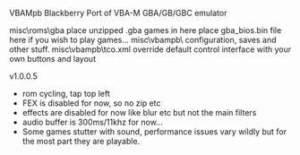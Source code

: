VBAMpb Blackberry Port of VBA-M GBA/GB/GBC emulator

misc\roms\gba        place unzipped .gba games in here
                     place gba_bios.bin file here if you wish to play games...
misc\vbampb\         configuration, saves and other stuff.
misc\vbampb\tco.xml  override default control interface with your own buttons and layout



v1.0.0.5

- rom cycling, tap top left
- FEX is disabled for now, so no zip etc
- effects are disabled for now like blur etc but not the main filters 
- audio buffer is 300ms/11khz for now... 
- Some games stutter with sound, performance issues vary wildly but for
  the most part they are playable.

